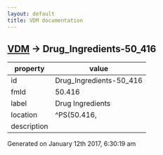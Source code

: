 ```yaml
---
layout: default
title: VDM documentation
---
```


## [VDM](TableOfContent.md) &#8594; Drug_Ingredients-50_416 

 property | value 
--- | --- 
 id | Drug_Ingredients-50_416
 fmId | 50.416
 label | Drug Ingredients
 location | ^PS(50.416,
 description | 




 Generated on January 12th 2017, 6:30:19 am